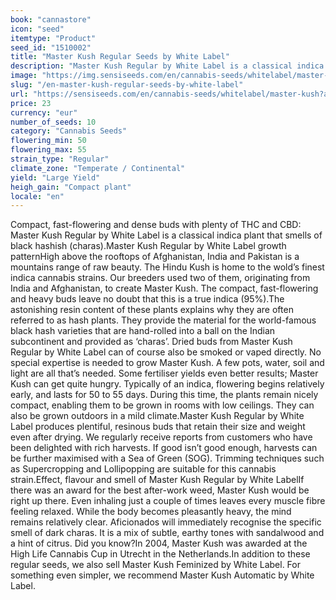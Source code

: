 ```yaml
---
book: "cannastore"
icon: "seed"
itemtype: "Product"
seed_id: "1510002"
title: "Master Kush Regular Seeds by White Label"
description: "Master Kush Regular by White Label is a classical indica hash plant. The plentiful trichomes tell no lies: Master Kush is packed with THC and CBD."
image: "https://img.sensiseeds.com/en/cannabis-seeds/whitelabel/master-kush-image.png"
slug: "/en-master-kush-regular-seeds-by-white-label"
url: "https://sensiseeds.com/en/cannabis-seeds/whitelabel/master-kush?a_aid=cannastore"
price: 23
currency: "eur"
number_of_seeds: 10
category: "Cannabis Seeds"
flowering_min: 50
flowering_max: 55
strain_type: "Regular"
climate_zone: "Temperate / Continental"
yield: "Large Yield"
heigh_gain: "Compact plant"
locale: "en"
---
```

Compact, fast-flowering and dense buds with plenty of THC and CBD: Master Kush Regular by White Label is a classical indica plant that smells of black hashish (charas).Master Kush Regular by White Label growth patternHigh above the rooftops of Afghanistan, India and Pakistan is a mountains range of raw beauty. The Hindu Kush is home to the wold’s finest indica cannabis strains. Our breeders used two of them, originating from India and Afghanistan, to create Master Kush. The compact, fast-flowering and heavy buds leave no doubt that this is a true indica (95%).The astonishing resin content of these plants explains why they are often referred to as hash plants. They provide the material for the world-famous black hash varieties that are hand-rolled into a ball on the Indian subcontinent and provided as ‘charas’. Dried buds from Master Kush Regular by White Label can of course also be smoked or vaped directly. No special expertise is needed to grow Master Kush. A few pots, water, soil and light are all that’s needed. Some fertiliser yields even better results; Master Kush can get quite hungry. Typically of an indica, flowering begins relatively early, and lasts for 50 to 55 days. During this time, the plants remain nicely compact, enabling them to be grown in rooms with low ceilings. They can also be grown outdoors in a mild climate.Master Kush Regular by White Label produces plentiful, resinous buds that retain their size and weight even after drying. We regularly receive reports from customers who have been delighted with rich harvests. If good isn’t good enough, harvests can be further maximised with a Sea of Green (SOG). Trimming techniques such as Supercropping and Lollipopping are suitable for this cannabis strain.Effect, flavour and smell of Master Kush Regular by White LabelIf there was an award for the best after-work weed, Master Kush would be right up there. Even inhaling just a couple of times leaves every muscle fibre feeling relaxed. While the body becomes pleasantly heavy, the mind remains relatively clear. Aficionados will immediately recognise the specific smell of dark charas. It is a mix of subtle, earthy tones with sandalwood and a hint of citrus. Did you know?In 2004, Master Kush was awarded at the High Life Cannabis Cup in Utrecht in the Netherlands.In addition to these regular seeds, we also sell Master Kush Feminized by White Label. For something even simpler, we recommend Master Kush Automatic by White Label.
